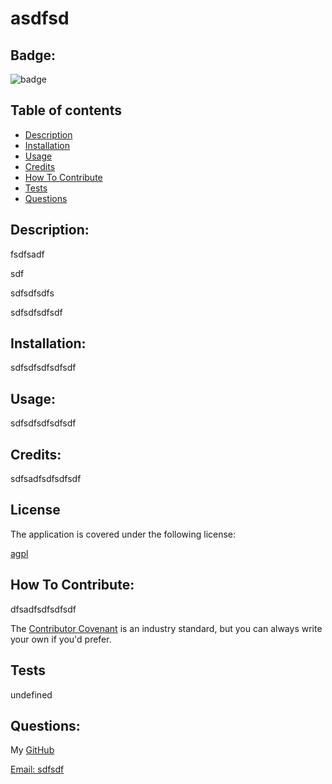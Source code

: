 
# asdfsd

## Badge:
![badge](https://img.shields.io/badge/license-agpl-brightorange)                   
    
## Table of contents

* [Description](#description)
* [Installation](#installation)
* [Usage](#usage)
* [Credits](#credits)
* [How To Contribute](#howtocontribute)
* [Tests](#tests)
* [Questions](#questions)
    
## Description:

fsdfsadf

sdf

sdfsdfsdfs

sdfsdfsdfsdf

## Installation:

sdfsdfsdfsdfsdf

## Usage:

sdfsdfsdfsdfsdf

## Credits: 

sdfsadfsdfsdfsdf


## License
  
The application is covered under the following license:
  
[agpl](https://choosealicense.com/licenses/agpl)
      

## How To Contribute:

dfsadfsdfsdfsdf

The [Contributor Covenant](https://www.contributor-covenant.org/) is an industry standard, but you can always write your own if you'd prefer.

## Tests

undefined

## Questions:

My [GitHub](https://github.com/sdafsadfsdf)

[Email: sdfsdf](mailto:sdfsdf)

